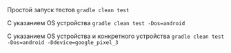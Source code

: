 Простой запуск тестов `gradle clean test`

С указанием OS устройства `gradle clean test -Dos=android`

С указанием OS устройства и конкретного устройства `gradle clean test -Dos=android -Ddevice=google_pixel_3`